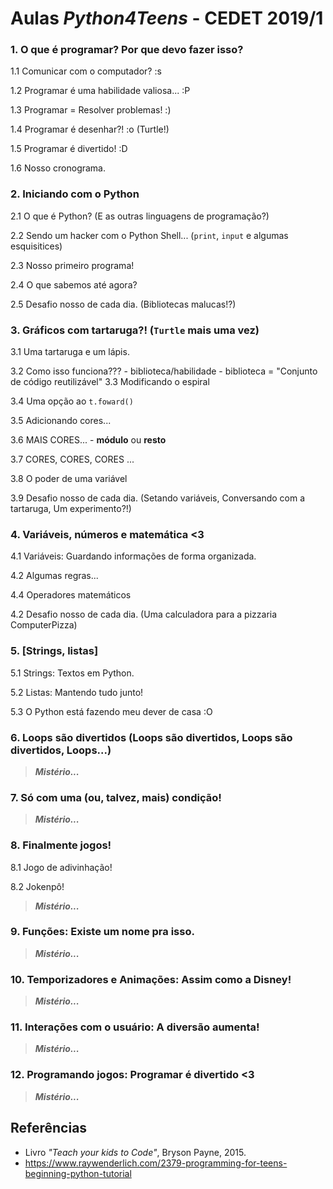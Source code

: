 # Aulas _Python4Teens_ - CEDET 2019/1

### 1. O que é programar? Por que devo fazer isso?

1.1 Comunicar com o computador? :s 

1.2 Programar é uma habilidade valiosa... :P

1.3 Programar = Resolver problemas! :)

1.4 Programar é desenhar?! :o (Turtle!)

1.5 Programar é divertido! :D

1.6 Nosso cronograma.


### 2. Iniciando com o Python   
    
2.1 O que é Python? (E as outras linguagens de programação?)

2.2 Sendo um hacker com o Python Shell... (`print`, `input` e algumas esquisitices) 

2.3 Nosso primeiro programa!

2.4 O que sabemos até agora?

2.5 Desafio nosso de cada dia. (Bibliotecas malucas!?)


### 3. Gráficos com tartaruga?! (`Turtle` mais uma vez)

3.1 Uma tartaruga e um lápis.

3.2 Como isso funciona??? 
    - biblioteca/habilidade
    - biblioteca = "Conjunto de código reutilizável"
3.3 Modificando o espiral

3.4 Uma opção ao `t.foward()`

3.5 Adicionando cores...

3.6 MAIS CORES...
    - **módulo** ou **resto**

3.7 CORES, CORES, CORES ...

3.8 O poder de uma variável

3.9 Desafio nosso de cada dia. (Setando variáveis, Conversando com a tartaruga, Um experimento?!)


### 4. Variáveis, números e matemática <3

4.1 Variáveis: Guardando informações de forma organizada.

4.2 Algumas regras...

4.4 Operadores matemáticos

4.2 Desafio nosso de cada dia. (Uma calculadora para a pizzaria ComputerPizza)


### 5. [Strings, listas]
5.1 Strings: Textos em Python.

5.2 Listas: Mantendo tudo junto!

5.3 O Python está fazendo meu dever de casa :O


### 6. Loops são divertidos (Loops são divertidos, Loops são divertidos, Loops...) 

> **_Mistério..._**

### 7. Só com uma (ou, talvez, mais) condição!

> **_Mistério..._**

### 8. Finalmente jogos!

8.1 Jogo de adivinhação!

8.2 Jokenpô!

> **_Mistério..._**

### 9. Funções: Existe um nome pra isso.

> **_Mistério..._**

### 10. Temporizadores e Animações: Assim como a Disney! 

> **_Mistério..._**

### 11. Interações com o usuário: A diversão aumenta!

> **_Mistério..._**

### 12. Programando jogos: Programar é divertido <3

> **_Mistério..._**

## Referências
- Livro _"Teach your kids to Code"_, Bryson Payne, 2015.
- https://www.raywenderlich.com/2379-programming-for-teens-beginning-python-tutorial

